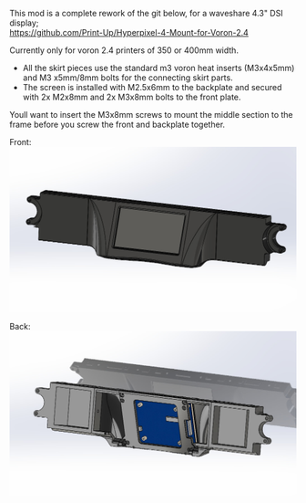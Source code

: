 This mod is a complete rework of the git below, for a waveshare 4.3" DSI display;<br>
https://github.com/Print-Up/Hyperpixel-4-Mount-for-Voron-2.4

Currently only for voron 2.4 printers of 350 or 400mm width.<br>

- All the skirt pieces use the standard m3 voron heat inserts (M3x4x5mm) and M3 x5mm/8mm bolts for the connecting skirt parts.<br>
- The screen is installed with M2.5x6mm to the backplate and secured with 2x M2x8mm and 2x M3x8mm bolts to the front plate.<br>

Youll want to insert the M3x8mm screws to mount the middle section to the frame before you screw the front and backplate together.<br>

Front:<br>
![](https://github.com/S95Sedan/Voron-Stuff/blob/main/Exterior/Waveshare%20Front%20Skirt/images/waveshare_front_skirt_01.jpg)

Back:<br>
![](https://github.com/S95Sedan/Voron-Stuff/blob/main/Exterior/Waveshare%20Front%20Skirt/images/waveshare_front_skirt_02.jpg)
